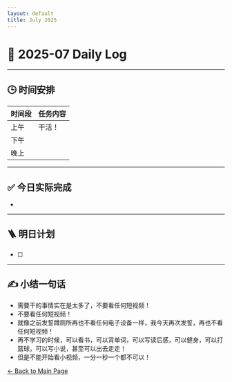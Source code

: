 ```yaml
---
layout: default
title: July 2025
---
```


# 📅 2025-07  Daily Log



---
## 🕒 时间安排

| 时间段 | 任务内容 |
|--------|----------| 
| 上午 | 干活！|
| 下午 | | 
| 晚上 |  |



---

## ✅ 今日实际完成

- 
---


## 🪜 明日计划
- [ ] 



---

## ✍️ 小结一句话
- 需要干的事情实在是太多了，不要看任何短视频！
- 不要看任何短视频！
- 就像之前发誓蹲厕所再也不看任何电子设备一样，我今天再次发誓，再也不看任何短视频！
- 再不学习的时候，可以看书，可以背单词，可以写读后感，可以健身，可以打篮球，可以写小说，甚至可以出去走走！
- 但是不能开始看小视频，一分一秒一个都不可以！


[← Back to Main Page](/index.md)
 

